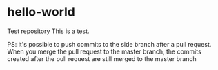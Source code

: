 # hello-world
Test repository 
This is a test.


PS: it's possible to push commits to the side branch after a pull request.
When you merge the pull request to the master branch, the commits created after the pull request are still merged to the master branch
